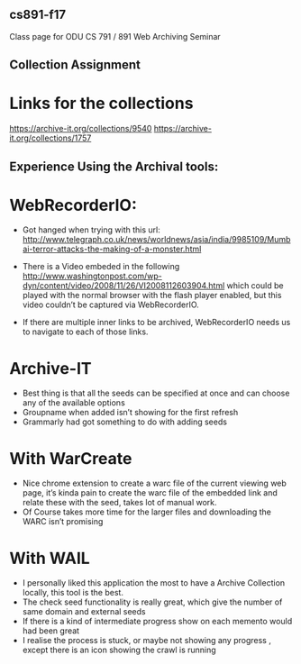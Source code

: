 ## cs891-f17
Class page for ODU CS 791 / 891 Web Archiving Seminar


## Collection Assignment



 # Links for the collections
 https://archive-it.org/collections/9540
 https://archive-it.org/collections/1757


## Experience Using the Archival tools:
# WebRecorderIO:
 
* Got hanged when trying with this url: http://www.telegraph.co.uk/news/worldnews/asia/india/9985109/Mumbai-terror-attacks-the-making-of-a-monster.html

* There is a Video embeded in the following http://www.washingtonpost.com/wp-dyn/content/video/2008/11/26/VI2008112603904.html which could be played with the normal browser with the flash player enabled, but this video couldn’t be captured via WebRecorderIO.

* If there are multiple inner links to be archived, WebRecorderIO  needs us to navigate to each of those links.

# Archive-IT
* Best thing is that all the seeds can be specified at once and can choose any of the available options
* Groupname when added isn’t showing for the first refresh
* Grammarly had got something to do with adding seeds


#  With WarCreate
* Nice chrome extension to create a warc file of the current viewing web page, it’s kinda pain to create the warc file of the embedded link and relate these with the seed, takes lot of manual work.
* Of Course takes more time for the larger files and downloading the WARC isn’t promising 

#  With WAIL
* I personally liked this application the most to have a Archive Collection locally, this tool is the best. 
* The check seed functionality is really great, which give the number of same domain and external seeds 
* If there is a kind of intermediate progress show on each memento would had been great 
* I realise the process is stuck, or maybe not showing any progress , except there is an icon showing the crawl is running 
